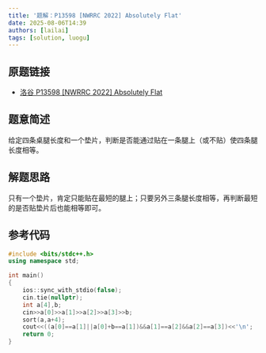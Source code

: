 ```yaml
---
title: '题解：P13598 [NWRRC 2022] Absolutely Flat'
date: 2025-08-06T14:39
authors: [lailai]
tags: [solution, luogu]
---
```


## 原题链接

- [洛谷 P13598 [NWRRC 2022] Absolutely Flat](https://www.luogu.com.cn/problem/P13598)

<!-- truncate -->

## 题意简述

给定四条桌腿长度和一个垫片，判断是否能通过贴在一条腿上（或不贴）使四条腿长度相等。

## 解题思路

只有一个垫片，肯定只能贴在最短的腿上；只要另外三条腿长度相等，再判断最短的是否贴垫片后也能相等即可。

## 参考代码

```cpp
#include <bits/stdc++.h>
using namespace std;

int main()
{
	ios::sync_with_stdio(false);
	cin.tie(nullptr);
	int a[4],b;
	cin>>a[0]>>a[1]>>a[2]>>a[3]>>b;
	sort(a,a+4);
	cout<<((a[0]==a[1]||a[0]+b==a[1])&&a[1]==a[2]&&a[2]==a[3])<<'\n';
	return 0;
}
```
